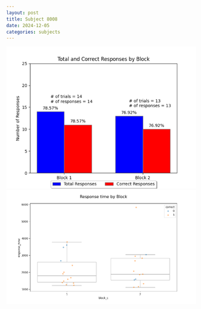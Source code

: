 ```yaml
---
layout: post
title: Subject 8008
date: 2024-12-05
categories: subjects
---
```


![](data/8008/run-1/8008_ATS_responses.png)
![](data/8008/run-1/8008_ATS_rt.png)

